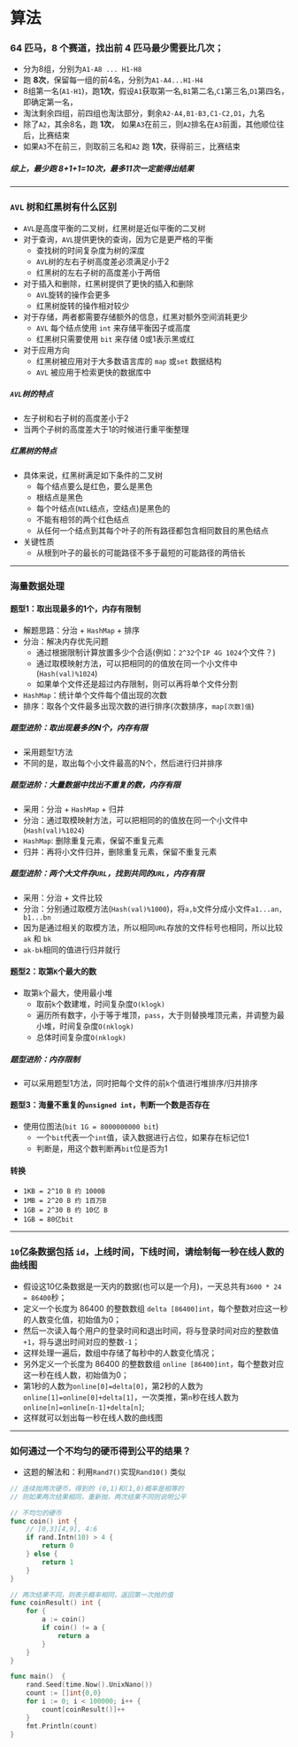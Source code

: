 # 算法

### 64 匹马，8 个赛道，找出前 4 匹马最少需要比几次；

- 分为8组，分别为`A1-A8 ... H1-H8`
- 跑 **8次**，保留每一组的前4名，分别为`A1-A4...H1-H4`
- 8组第一名(`A1-H1`)，跑**1次**，假设`A1`获取第一名,`B1`第二名,`C1`第三名,`D1`第四名，即确定第一名，
- 淘汰剩余四组，前四组也淘汰部分，剩余`A2-A4,B1-B3,C1-C2,D1`，九名
- 除了`A2`，其余8名，跑 **1次**， 如果`A3`在前三，则`A2`排名在`A3`前面，其他顺位往后，比赛结束
- 如果`A3`不在前三，则取前三名和`A2` 跑 **1次**，获得前三，比赛结束

##### 综上，最少跑 8+1+1=10次，最多11次一定能得出结果

------

### `AVL` 树和红黑树有什么区别

- `AVL`是高度平衡的二叉树，红黑树是近似平衡的二叉树
- 对于查询，`AVL`提供更快的查询，因为它是更严格的平衡
  - 查找树的时间复杂度为树的深度
  - `AVL`树的左右子树高度差必须满足小于2
  - 红黑树的左右子树的高度差小于两倍
- 对于插入和删除，红黑树提供了更快的插入和删除
  - `AVL`旋转的操作会更多
  - 红黑树旋转的操作相对较少
- 对于存储，两者都需要存储额外的信息，红黑对额外空间消耗更少
  - `AVL` 每个结点使用 `int` 来存储平衡因子或高度
  - 红黑树只需要使用  `bit` 来存储 0或1表示黑或红 
- 对于应用方向
  - 红黑树被应用对于大多数语言库的 `map` 或`set` 数据结构
  - `AVL` 被应用于检索更快的数据库中

##### `AVL`树的特点

- 左子树和右子树的高度差小于2
- 当两个子树的高度差大于1的时候进行重平衡整理

##### 红黑树的特点

- 具体来说，红黑树满足如下条件的二叉树
  - 每个结点要么是红色，要么是黑色
  - 根结点是黑色
  - 每个叶结点(`NIL`结点，空结点)是黑色的
  - 不能有相邻的两个红色结点
  - 从任何一个结点到其每个叶子的所有路径都包含相同数目的黑色结点
- 关键性质
  - 从根到叶子的最长的可能路径不多于最短的可能路径的两倍长

------

### 海量数据处理

#### 题型1：取出现最多的1个，内存有限制

- 解题思路：分治 + `HashMap` + 排序
- 分治：解决内存优先问题
  - 通过根据限制计算放置多少个合适(例如：`2^32`个`IP 4G 1024`个文件？)
  - 通过取模映射方法，可以把相同的的值放在同一个小文件中(`Hash(val)%1024`)
  - 如果单个文件还是超过内存限制，则可以再将单个文件分割
- `HashMap`：统计单个文件每个值出现的次数
- 排序：取各个文件最多出现次数的进行排序(次数排序，`map[次数]值`)

##### 题型进阶：取出现最多的N个，内存有限

- 采用题型1方法
- 不同的是，取出每个小文件最高的N个，然后进行归并排序

##### 题型进阶：大量数据中找出不重复的数，内存有限

- 采用：分治 + `HashMap` + 归并
- 分治：通过取模映射方法，可以把相同的的值放在同一个小文件中(`Hash(val)%1024`)
- `HashMap`: 删除重复元素，保留不重复元素
- 归并：再将小文件归并，删除重复元素，保留不重复元素

##### 题型进阶：两个大文件存`URL`，找到共同的`URL`，内存有限

- 采用：分治 + 文件比较
- 分治：分别通过取模方法(`Hash(val)%1000`)，将`a,b`文件分成小文件`a1...an, b1...bn`
- 因为是通过相关的取模方法，所以相同`URL`存放的文件标号也相同，所以比较`ak` 和 `bk`
- `ak-bk`相同的值进行归并就行

#### 题型2：取第`K`个最大的数

- 取第`k`个最大，使用最小堆
  - 取前`k`个数建堆，时间复杂度`O(klogk)`
  - 遍历所有数字，小于等于堆顶，`pass`，大于则替换堆顶元素，并调整为最小堆，时间复杂度`O(nklogk)`
  - 总体时间复杂度`O(nklogk)`

##### 题型进阶：内存限制

- 可以采用题型1方法，同时把每个文件的前`k`个值进行堆排序/归并排序

#### 题型3：海量不重复的`unsigned int`，判断一个数是否存在

- 使用位图法(`bit 1G = 8000000000 bit`)
  - 一个`bit`代表一个`int`值，读入数据进行占位，如果存在标记位1
  - 判断是，用这个数判断再`bit`位是否为1
  
#### 转换

- `1KB = 2^10 B 约 1000B `
- `1MB = 2^20 B 约 1百万B`
- `1GB = 2^30 B 约 10亿 B`
- `1GB = 80亿bit`

------

### `10`亿条数据包括 `id`，上线时间，下线时间，请绘制每一秒在线人数的曲线图

- 假设这10亿条数据是一天内的数据(也可以是一个月)，一天总共有`3600 * 24 = 86400`秒；
- 定义一个长度为 86400 的整数数组 `delta [86400]int`，每个整数对应这一秒的人数变化值，初始值为0；
- 然后一次读入每个用户的登录时间和退出时间，将与登录时间对应的整数值`+1`，将与退出时间对应的整数`-1`；
- 这样处理一遍后，数组中存储了每秒中的人数变化情况；
- 另外定义一个长度为 86400 的整数数组 `online [86400]int`，每个整数对应这一秒在线人数，初始值为0；
- 第1秒的人数为`online[0]=delta[0]`，第2秒的人数为`online[1]=online[0]+delta[1]`，一次类推，第`n`秒在线人数为 `online[n]=online[n-1]+delta[n]`;
- 这样就可以划出每一秒在线人数的曲线图

------

### 如何通过一个不均匀的硬币得到公平的结果？

- 这题的解法和：利用`Rand7()`实现`Rand10()` 类似

```go
// 连续抛两次硬币，得到的 (0,1)和(1,0)概率是相等的
// 则如果两次结果相同，重新抛，两次结果不同则说明公平

// 不均匀的硬币
func coin() int {
	// [0,3][4,9], 4:6
	if rand.Intn(10) > 4 {
		return 0
	} else {
		return 1
	}
}

// 两次结果不同，则表示概率相同，返回第一次抛的值
func coinResult() int {
	for {
		a := coin()
		if coin() != a {
			return a
		}
	}
}

func main()  {
	rand.Seed(time.Now().UnixNano())
	count := []int{0,0}
	for i := 0; i < 100000; i++ {
		count[coinResult()]++
	}
	fmt.Println(count)
}

```
